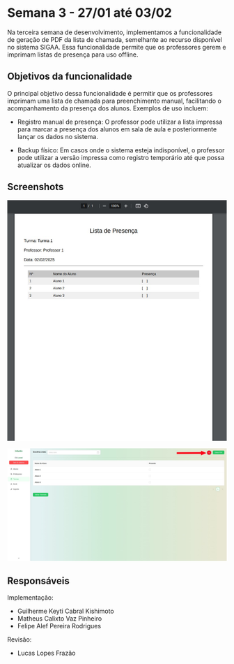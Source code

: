 # Semana 3 - 27/01 até 03/02

Na terceira semana de desenvolvimento, implementamos a funcionalidade de geração de PDF da lista de chamada, semelhante ao recurso disponível no sistema SIGAA. Essa funcionalidade permite que os professores gerem e imprimam listas de presença para uso offline.

## Objetivos da funcionalidade

O principal objetivo dessa funcionalidade é permitir que os professores imprimam uma lista de chamada para preenchimento manual, facilitando o acompanhamento da presença dos alunos. Exemplos de uso incluem:

- Registro manual de presença: O professor pode utilizar a lista impressa para marcar a presença dos alunos em sala de aula e posteriormente lançar os dados no sistema.

- Backup físico: Em casos onde o sistema esteja indisponível, o professor pode utilizar a versão impressa como registro temporário até que possa atualizar os dados online.

## Screenshots

![pdf_1](../assets/pdf1.jpeg)

![pdf_2](../assets/pdf2.jpeg)

## Responsáveis

Implementação:

- Guilherme Keyti Cabral Kishimoto
- Matheus Calixto Vaz Pinheiro
- Felipe Alef Pereira Rodrigues

Revisão:

- Lucas Lopes Frazão
